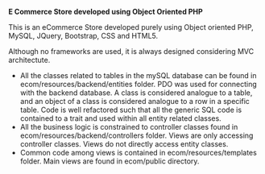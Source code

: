 <strong>E Commerce Store developed using Object Oriented PHP</strong>

This is an eCommerce Store developed purely using Object oriented PHP, MySQL, JQuery, Bootstrap, CSS and HTML5.

Although no frameworks are used, it is always designed considering MVC architectute. 

<ul>
    <li>
        All the classes related to tables in the mySQL database can be found in ecom/resources/backend/entities folder. 
        PDO was used for connecting with the backend database. 
        A class is considered analogue to a table, and an object of a class is considered analogue to a row in a specific table. 
        Code is well refactored such that all the generic SQL code is contained to a trait and used within all entity related classes. 
    </li>
    <li>
        All the business logic is constrained to controller classes found in ecom/resources/backend/controllers folder.
        Views are only accessing controller classes. Views do not directly access entity classes. 
    </li>
    <li>
        Common code among views is contained in ecom/resources/templates folder. 
        Main views are found in ecom/public directory.
    </li>
</ul>
